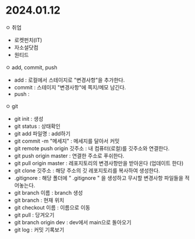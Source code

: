 # 2024.01.12

ㅇ 취업
  - 로켓펀치(IT)
  - 자소설닷컴
  - 원티드

ㅇ add, commit, push
  - add : 로컬에서 스테이지로 "변경사항"을 추가한다.
  - commit : 스테이지 "변경사항"에 쪽지/메모 남긴다.
  - push : 

ㅇ git
  - git init : 생성
  - git status : 상태확인
  - git add 파일명 : add하기
  - git commit -m "메세지" : 메세지를 달아서 커밋
  - git remote push origin 깃주소 : 내 컴퓨터(로컬)를 깃주소와 연결한다.
  - git push origin master : 연결한 주소로 푸쉬한다.
  - git pull origin master : 레포지토리의 변경사항만을 받아온다 (업데이트 한다)
  - git clone 깃주소 : 해당 주소의 깃 레포지토리를 복사하여 생성한다.
  - .gitignore : 해당 폴더에 " .gitignore " 을 생성하고 무시할 변경사항 파일들을 적어놓는다.
  - git branch 이름 : branch 생성
  - git branch : 현재 위치
  - git checkout 이름 : 이름으로 이동
  - git pull : 당겨오기
  - git branch origin dev : dev에서 main으로 돌아오기
  - git log : 커밋 기록보기

